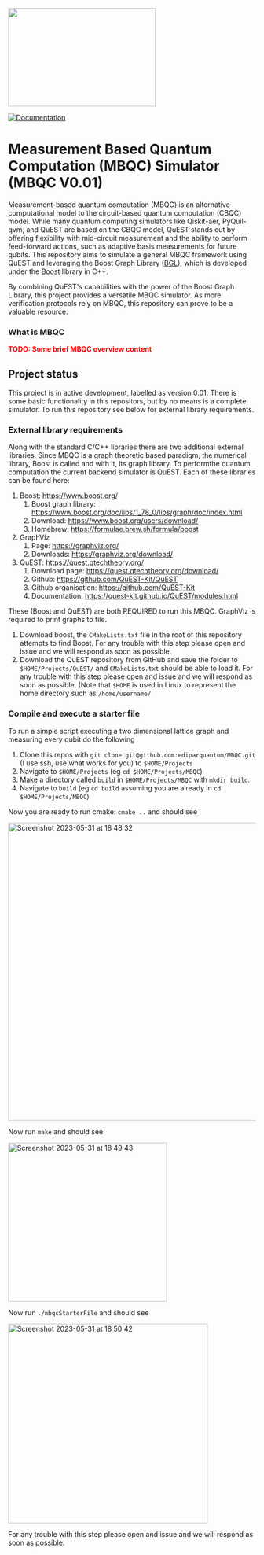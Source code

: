 <img src="https://user-images.githubusercontent.com/19248072/225727493-def23a0b-96e3-4310-aa9b-5f27fb0c6f2a.png"  width="300" height="200">


[![Documentation](https://img.shields.io/badge/Documentation-View%20Docs-blue.svg?style=flat-square&logo=read-the-docs)](https://ediparquantum.github.io/MBQC/index.html)


# Measurement Based Quantum Computation (MBQC) Simulator (MBQC V0.01)

Measurement-based quantum computation (MBQC) is an alternative computational model to the circuit-based quantum computation (CBQC) model. While many quantum computing simulators like Qiskit-aer, PyQuil-qvm, and QuEST are based on the CBQC model, QuEST stands out by offering flexibility with mid-circuit measurement and the ability to perform feed-forward actions, such as adaptive basis measurements for future qubits. This repository aims to simulate a general MBQC framework using QuEST and leveraging the Boost Graph Library ([BGL](https://www.boost.org/doc/libs/1_78_0/libs/graph/doc/index.html)), which is developed under the [Boost](https://www.boost.org/) library in C++.

By combining QuEST's capabilities with the power of the Boost Graph Library, this project provides a versatile MBQC simulator. As more verification protocols rely on MBQC, this repository can prove to be a valuable resource.

### What is MBQC


**<span style="color:red">TODO: Some brief MBQC overview content</span>**


## Project status

This project is in active development, labelled as version 0.01. There is some basic functionality in this repositors, but by no means is a complete simulator. To run this repository see below for external library requirements.

### External library requirements

Along with the standard C/C++ libraries there are two additional external libraries. Since MBQC is a graph theoretic based paradigm, the numerical library, Boost is called and with it, its graph library. To performthe quantum computation the current backend simulator is QuEST. Each of these libraries can be found here:

1. Boost: https://www.boost.org/
    1. Boost graph library: https://www.boost.org/doc/libs/1_78_0/libs/graph/doc/index.html
    2. Download: https://www.boost.org/users/download/
    3. Homebrew: https://formulae.brew.sh/formula/boost
4. GraphViz
    1. Page: https://graphviz.org/
    2. Downloads: https://graphviz.org/download/ 
6. QuEST: https://quest.qtechtheory.org/
    1. Download page: https://quest.qtechtheory.org/download/
    2. Github: https://github.com/QuEST-Kit/QuEST
    3. Github organisation: https://github.com/QuEST-Kit
    4. Documentation: https://quest-kit.github.io/QuEST/modules.html

These (Boost and QuEST) are both REQUIRED to run this MBQC. GraphViz is required to print graphs to file.

1. Download boost, the `CMakeLists.txt` file in the root of this repository attempts to find Boost. For any trouble with this step please open and issue and we will respond as soon as possible.
2. Download the QuEST repository from GitHub and save the folder to `$HOME/Projects/QuEST/` and `CMakeLists.txt` should be able to load it. For any trouble with this step please open and issue and we will respond as soon as possible. (Note that `$HOME` is used in Linux to represent the home directory such as `/home/username/`

### Compile and execute a starter file

To run a simple script executing a two dimensional lattice graph and measuring every qubit do the following

1. Clone this repos with `git clone git@github.com:ediparquantum/MBQC.git` (I use ssh, use what works for you) to `$HOME/Projects`
2. Navigate to `$HOME/Projects` (eg `cd $HOME/Projects/MBQC`)
3. Make a directory called `build` in `$HOME/Projects/MBQC` with `mkdir build`.
4. Navigate to `build` (eg `cd build` assuming you are already in `cd $HOME/Projects/MBQC`)

Now you are ready to run cmake: `cmake ..` and should see

<img width="606" alt="Screenshot 2023-05-31 at 18 48 32" src="https://github.com/ediparquantum/MBQC/assets/19248072/e96fe87c-22da-4577-af21-4b8ee6bfe1e0">

Now run `make` and should see

<img width="323" alt="Screenshot 2023-05-31 at 18 49 43" src="https://github.com/ediparquantum/MBQC/assets/19248072/54bf8aae-a043-4ce1-97f8-7ed8db6b3cf8">

Now run `./mbqcStarterFile` and should see

<img width="406" alt="Screenshot 2023-05-31 at 18 50 42" src="https://github.com/ediparquantum/MBQC/assets/19248072/4c3b9da3-d212-49b5-b1a7-3ff77ee524ff">

For any trouble with this step please open and issue and we will respond as soon as possible.


